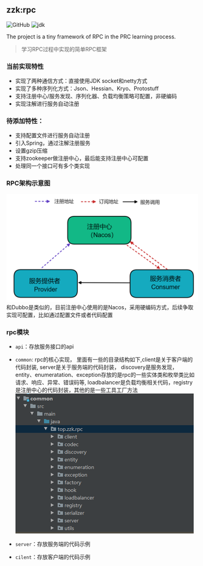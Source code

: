 ## zzk:rpc

![GitHub](https://img.shields.io/github/license/CN-GuoZiyang/My-RPC-Framework)
![jdk](https://img.shields.io/static/v1?label=oraclejdk&message=11&color=blue)

The project is a tiny framework of RPC in the PRC learning process.

> 学习RPC过程中实现的简单RPC框架

### 当前实现特性
- 实现了两种通信方式：直接使用JDK socket和netty方式
- 实现了多种序列化方式：Json、Hessian、Kryo、Protostuff
- 支持注册中心/服务发现、序列化器、负载均衡策略可配置，非硬编码
- 实现注解进行服务自动注册

### 待添加特性：
- 支持配置文件进行服务自动注册
- 引入Spring，通过注解注册服务
- 设置gzip压缩
- 支持zookeeper做注册中心，最后能支持注册中心可配置
- 处理同一个接口可有多个类实现

### RPC架构示意图
![](./images/arch.png)
和Dubbo是类似的，目前注册中心使用的是Nacos，采用硬编码方式，后续争取实现可配置，比如通过配置文件或者代码配置

### rpc模块
- `api`：存放服务接口的api
- `common`: rpc的核心实现， 里面有一些的目录结构如下,client是关于客户端的代码封装, server是关于服务端的代码封装， discovery是服务发现， entity、enumeratation、exception存放的是rpc的一些实体类和枚举类比如请求、响应、异常、错误码等, loadbalancer是负载均衡相关代码，registry是注册中心的代码封装，其他的是一些工具工厂方法
 ![](./images/common.png)

- `server`：存放服务端的代码示例
- `cilent`：存放客户端的代码示例